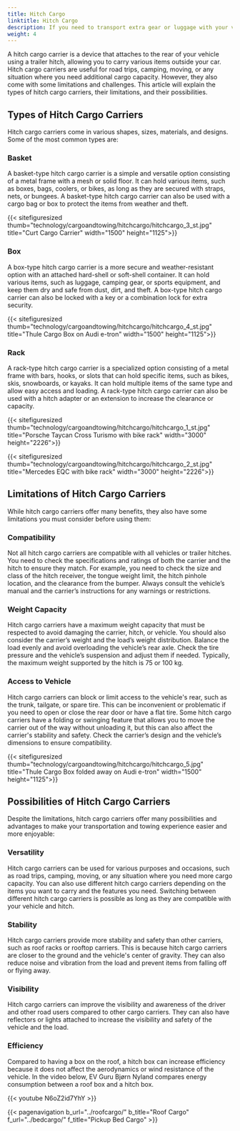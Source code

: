 ```yaml
---
title: Hitch Cargo
linktitle: Hitch Cargo
description: If you need to transport extra gear or luggage with your vehicle but don't have enough space inside or on the roof, consider using a hitch cargo carrier.
weight: 4
---
```

<!-- markdownlint-disable MD033 -->

A hitch cargo carrier is a device that attaches to the rear of your vehicle using a trailer hitch, allowing you to carry various items outside your car. Hitch cargo carriers are useful for road trips, camping, moving, or any situation where you need additional cargo capacity. However, they also come with some limitations and challenges. This article will explain the types of hitch cargo carriers, their limitations, and their possibilities.

## Types of Hitch Cargo Carriers

Hitch cargo carriers come in various shapes, sizes, materials, and designs. Some of the most common types are:

### Basket

A basket-type hitch cargo carrier is a simple and versatile option consisting of a metal frame with a mesh or solid floor. It can hold various items, such as boxes, bags, coolers, or bikes, as long as they are secured with straps, nets, or bungees. A basket-type hitch cargo carrier can also be used with a cargo bag or box to protect the items from weather and theft.

{{< sitefiguresized thumb="technology/cargoandtowing/hitchcargo/hitchcargo_3_st.jpg" title="Curt Cargo Carrier" width="1500" height="1125">}}

### Box

A box-type hitch cargo carrier is a more secure and weather-resistant option with an attached hard-shell or soft-shell container. It can hold various items, such as luggage, camping gear, or sports equipment, and keep them dry and safe from dust, dirt, and theft. A box-type hitch cargo carrier can also be locked with a key or a combination lock for extra security.

{{< sitefiguresized thumb="technology/cargoandtowing/hitchcargo/hitchcargo_4_st.jpg" title="Thule Cargo Box on Audi e-tron" width="1500" height="1125">}}

### Rack

A rack-type hitch cargo carrier is a specialized option consisting of a metal frame with bars, hooks, or slots that can hold specific items, such as bikes, skis, snowboards, or kayaks. It can hold multiple items of the same type and allow easy access and loading. A rack-type hitch cargo carrier can also be used with a hitch adapter or an extension to increase the clearance or capacity.

{{< sitefiguresized thumb="technology/cargoandtowing/hitchcargo/hitchcargo_1_st.jpg" title="Porsche Taycan Cross Turismo with bike rack" width="3000" height="2226">}}

{{< sitefiguresized thumb="technology/cargoandtowing/hitchcargo/hitchcargo_2_st.jpg" title="Mercedes EQC with bike rack" width="3000" height="2226">}}

## Limitations of Hitch Cargo Carriers

While hitch cargo carriers offer many benefits, they also have some limitations you must consider before using them:

### Compatibility

Not all hitch cargo carriers are compatible with all vehicles or trailer hitches. You need to check the specifications and ratings of both the carrier and the hitch to ensure they match. For example, you need to check the size and class of the hitch receiver, the tongue weight limit, the hitch pinhole location, and the clearance from the bumper. Always consult the vehicle’s manual and the carrier’s instructions for any warnings or restrictions.

### Weight Capacity

Hitch cargo carriers have a maximum weight capacity that must be respected to avoid damaging the carrier, hitch, or vehicle. You should also consider the carrier’s weight and the load’s weight distribution. Balance the load evenly and avoid overloading the vehicle’s rear axle. Check the tire pressure and the vehicle’s suspension and adjust them if needed. Typically, the maximum weight supported by the hitch is 75 or 100 kg.

### Access to Vehicle

Hitch cargo carriers can block or limit access to the vehicle's rear, such as the trunk, tailgate, or spare tire. This can be inconvenient or problematic if you need to open or close the rear door or have a flat tire. Some hitch cargo carriers have a folding or swinging feature that allows you to move the carrier out of the way without unloading it, but this can also affect the carrier's stability and safety. Check the carrier’s design and the vehicle’s dimensions to ensure compatibility.

{{< sitefiguresized thumb="technology/cargoandtowing/hitchcargo/hitchcargo_5.jpg" title="Thule Cargo Box folded away on Audi e-tron" width="1500" height="1125">}}

## Possibilities of Hitch Cargo Carriers

Despite the limitations, hitch cargo carriers offer many possibilities and advantages to make your transportation and towing experience easier and more enjoyable:

### Versatility

Hitch cargo carriers can be used for various purposes and occasions, such as road trips, camping, moving, or any situation where you need more cargo capacity. You can also use different hitch cargo carriers depending on the items you want to carry and the features you need. Switching between different hitch cargo carriers is possible as long as they are compatible with your vehicle and hitch.

### Stability

Hitch cargo carriers provide more stability and safety than other carriers, such as roof racks or rooftop carriers. This is because hitch cargo carriers are closer to the ground and the vehicle's center of gravity. They can also reduce noise and vibration from the load and prevent items from falling off or flying away.

### Visibility

Hitch cargo carriers can improve the visibility and awareness of the driver and other road users compared to other cargo carriers. They can also have reflectors or lights attached to increase the visibility and safety of the vehicle and the load.

### Efficiency

Compared to having a box on the roof, a hitch box can increase efficiency because it does not affect the aerodynamics or wind resistance of the vehicle. In the video below, EV Guru Bjørn Nyland compares energy consumption between a roof box and a hitch box.

{{< youtube N6oZ2id7YhY >}}

{{< pagenavigation b_url="../roofcargo/" b_title="Roof Cargo" f_url="../bedcargo/" f_title="Pickup Bed Cargo" >}}